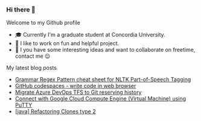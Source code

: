 ### Hi there 👋

Welcome to my Github profile

- 🎓 Currently I'm a graduate student at Concordia University.
- 🎉 I like to work on fun and helpful project.
- 💬 I you have some interesting ideas and want to collaborate on freetime, contact me 😉

My latest blog posts
<!-- BLOG-POST-LIST:START -->
- [Grammar Regex Pattern cheat sheet for NLTK Part-of-Speech Tagging](https://huntertran.com/2020/10/09/Grammar-Regex-Pattern-for-NLTK-Part-of-Speech-Tagging/)
- [GitHub codespaces - write code in web browser](https://huntertran.com/2020/09/03/GitHub-codespace-write-code-in-web-browser/)
- [Migrate Azure DevOps TFS to Git reserving history](https://huntertran.com/2020/07/30/migrate-azure-devops-tfs-to-git-reserving-history/)
- [Connect with Google Cloud Compute Engine (Virtual Machine) using PuTTY](https://huntertran.com/2020/07/20/connect-with-google-cloud-compute-engine-virtual-machine-using-putty/)
- [[java] Refactoring Clones type 2](https://huntertran.com/2019/10/19/refactoring-clones-type-2/)
<!-- BLOG-POST-LIST:END -->

